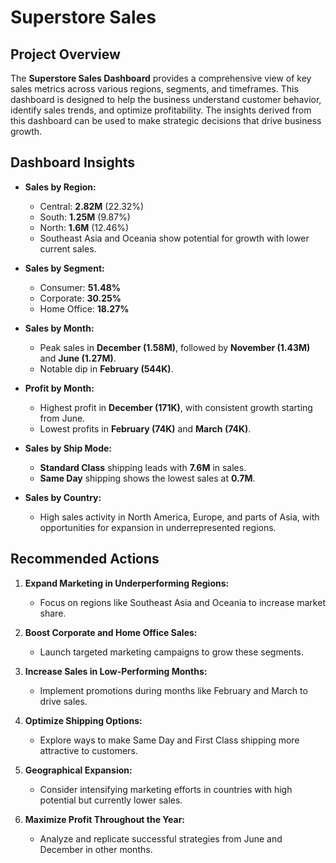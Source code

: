 # Superstore Sales 

## Project Overview
The **Superstore Sales Dashboard** provides a comprehensive view of key sales metrics across various regions, segments, and timeframes. This dashboard is designed to help the business understand customer behavior, identify sales trends, and optimize profitability. The insights derived from this dashboard can be used to make strategic decisions that drive business growth.

## Dashboard Insights
- **Sales by Region:**
  - Central: **2.82M** (22.32%)
  - South: **1.25M** (9.87%)
  - North: **1.6M** (12.46%)
  - Southeast Asia and Oceania show potential for growth with lower current sales.

- **Sales by Segment:**
  - Consumer: **51.48%**
  - Corporate: **30.25%**
  - Home Office: **18.27%**

- **Sales by Month:**
  - Peak sales in **December (1.58M)**, followed by **November (1.43M)** and **June (1.27M)**.
  - Notable dip in **February (544K)**.

- **Profit by Month:**
  - Highest profit in **December (171K)**, with consistent growth starting from June.
  - Lowest profits in **February (74K)** and **March (74K)**.

- **Sales by Ship Mode:**
  - **Standard Class** shipping leads with **7.6M** in sales.
  - **Same Day** shipping shows the lowest sales at **0.7M**.

- **Sales by Country:**
  - High sales activity in North America, Europe, and parts of Asia, with opportunities for expansion in underrepresented regions.

## Recommended Actions
1. **Expand Marketing in Underperforming Regions:**
   - Focus on regions like Southeast Asia and Oceania to increase market share.

2. **Boost Corporate and Home Office Sales:**
   - Launch targeted marketing campaigns to grow these segments.

3. **Increase Sales in Low-Performing Months:**
   - Implement promotions during months like February and March to drive sales.

4. **Optimize Shipping Options:**
   - Explore ways to make Same Day and First Class shipping more attractive to customers.

5. **Geographical Expansion:**
   - Consider intensifying marketing efforts in countries with high potential but currently lower sales.

6. **Maximize Profit Throughout the Year:**
   - Analyze and replicate successful strategies from June and December in other months.


